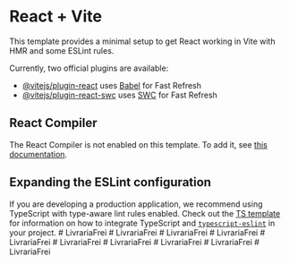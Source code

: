 # React + Vite

This template provides a minimal setup to get React working in Vite with HMR and some ESLint rules.

Currently, two official plugins are available:

- [@vitejs/plugin-react](https://github.com/vitejs/vite-plugin-react/blob/main/packages/plugin-react) uses [Babel](https://babeljs.io/) for Fast Refresh
- [@vitejs/plugin-react-swc](https://github.com/vitejs/vite-plugin-react/blob/main/packages/plugin-react-swc) uses [SWC](https://swc.rs/) for Fast Refresh

## React Compiler

The React Compiler is not enabled on this template. To add it, see [this documentation](https://react.dev/learn/react-compiler/installation).

## Expanding the ESLint configuration

If you are developing a production application, we recommend using TypeScript with type-aware lint rules enabled. Check out the [TS template](https://github.com/vitejs/vite/tree/main/packages/create-vite/template-react-ts) for information on how to integrate TypeScript and [`typescript-eslint`](https://typescript-eslint.io) in your project.
#   L i v r a r i a F r e i  
 #   L i v r a r i a F r e i  
 #   L i v r a r i a F r e i  
 #   L i v r a r i a F r e i  
 #   L i v r a r i a F r e i  
 #   L i v r a r i a F r e i  
 #   L i v r a r i a F r e i  
 #   L i v r a r i a F r e i  
 #   L i v r a r i a F r e i  
 #   L i v r a r i a F r e i  
 